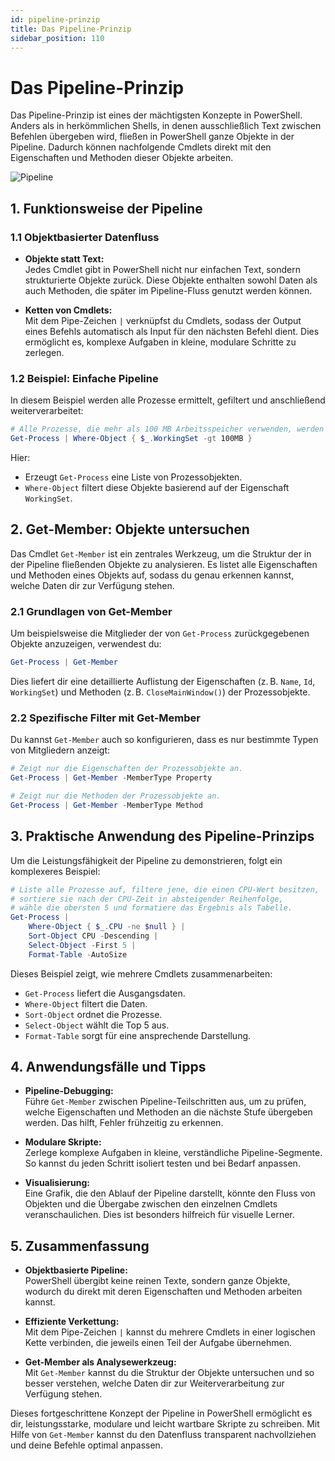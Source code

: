 ```yaml
---
id: pipeline-prinzip
title: Das Pipeline-Prinzip
sidebar_position: 110
---
```


# Das Pipeline-Prinzip

Das Pipeline-Prinzip ist eines der mächtigsten Konzepte in PowerShell. Anders als in herkömmlichen Shells, in denen ausschließlich Text zwischen Befehlen übergeben wird, fließen in PowerShell ganze Objekte in der Pipeline. Dadurch können nachfolgende Cmdlets direkt mit den Eigenschaften und Methoden dieser Objekte arbeiten.

![Pipeline](/img/01_cmdlets-and-PowerShell-pipeline.webp)  

## 1. Funktionsweise der Pipeline

### 1.1 Objektbasierter Datenfluss

- **Objekte statt Text:**  
  Jedes Cmdlet gibt in PowerShell nicht nur einfachen Text, sondern strukturierte Objekte zurück. Diese Objekte enthalten sowohl Daten als auch Methoden, die später im Pipeline-Fluss genutzt werden können.

- **Ketten von Cmdlets:**  
  Mit dem Pipe-Zeichen `|` verknüpfst du Cmdlets, sodass der Output eines Befehls automatisch als Input für den nächsten Befehl dient. Dies ermöglicht es, komplexe Aufgaben in kleine, modulare Schritte zu zerlegen.

### 1.2 Beispiel: Einfache Pipeline

In diesem Beispiel werden alle Prozesse ermittelt, gefiltert und anschließend weiterverarbeitet:

```powershell
# Alle Prozesse, die mehr als 100 MB Arbeitsspeicher verwenden, werden angezeigt.
Get-Process | Where-Object { $_.WorkingSet -gt 100MB }
```

Hier:
- Erzeugt `Get-Process` eine Liste von Prozessobjekten.
- `Where-Object` filtert diese Objekte basierend auf der Eigenschaft `WorkingSet`.

## 2. Get-Member: Objekte untersuchen

Das Cmdlet `Get-Member` ist ein zentrales Werkzeug, um die Struktur der in der Pipeline fließenden Objekte zu analysieren. Es listet alle Eigenschaften und Methoden eines Objekts auf, sodass du genau erkennen kannst, welche Daten dir zur Verfügung stehen.

### 2.1 Grundlagen von Get-Member

Um beispielsweise die Mitglieder der von `Get-Process` zurückgegebenen Objekte anzuzeigen, verwendest du:

```powershell
Get-Process | Get-Member
```

Dies liefert dir eine detaillierte Auflistung der Eigenschaften (z. B. `Name`, `Id`, `WorkingSet`) und Methoden (z. B. `CloseMainWindow()`) der Prozessobjekte.

### 2.2 Spezifische Filter mit Get-Member

Du kannst `Get-Member` auch so konfigurieren, dass es nur bestimmte Typen von Mitgliedern anzeigt:

```powershell
# Zeigt nur die Eigenschaften der Prozessobjekte an.
Get-Process | Get-Member -MemberType Property

# Zeigt nur die Methoden der Prozessobjekte an.
Get-Process | Get-Member -MemberType Method
```

## 3. Praktische Anwendung des Pipeline-Prinzips

Um die Leistungsfähigkeit der Pipeline zu demonstrieren, folgt ein komplexeres Beispiel:

```powershell
# Liste alle Prozesse auf, filtere jene, die einen CPU-Wert besitzen,
# sortiere sie nach der CPU-Zeit in absteigender Reihenfolge,
# wähle die obersten 5 und formatiere das Ergebnis als Tabelle.
Get-Process |
    Where-Object { $_.CPU -ne $null } |
    Sort-Object CPU -Descending |
    Select-Object -First 5 |
    Format-Table -AutoSize
```

Dieses Beispiel zeigt, wie mehrere Cmdlets zusammenarbeiten:
- `Get-Process` liefert die Ausgangsdaten.
- `Where-Object` filtert die Daten.
- `Sort-Object` ordnet die Prozesse.
- `Select-Object` wählt die Top 5 aus.
- `Format-Table` sorgt für eine ansprechende Darstellung.

## 4. Anwendungsfälle und Tipps

- **Pipeline-Debugging:**  
  Führe `Get-Member` zwischen Pipeline-Teilschritten aus, um zu prüfen, welche Eigenschaften und Methoden an die nächste Stufe übergeben werden. Das hilft, Fehler frühzeitig zu erkennen.

- **Modulare Skripte:**  
  Zerlege komplexe Aufgaben in kleine, verständliche Pipeline-Segmente. So kannst du jeden Schritt isoliert testen und bei Bedarf anpassen.

- **Visualisierung:**  
  Eine Grafik, die den Ablauf der Pipeline darstellt, könnte den Fluss von Objekten und die Übergabe zwischen den einzelnen Cmdlets veranschaulichen. Dies ist besonders hilfreich für visuelle Lerner.

## 5. Zusammenfassung

- **Objektbasierte Pipeline:**  
  PowerShell übergibt keine reinen Texte, sondern ganze Objekte, wodurch du direkt mit deren Eigenschaften und Methoden arbeiten kannst.

- **Effiziente Verkettung:**  
  Mit dem Pipe-Zeichen `|` kannst du mehrere Cmdlets in einer logischen Kette verbinden, die jeweils einen Teil der Aufgabe übernehmen.

- **Get-Member als Analysewerkzeug:**  
  Mit `Get-Member` kannst du die Struktur der Objekte untersuchen und so besser verstehen, welche Daten dir zur Weiterverarbeitung zur Verfügung stehen.

Dieses fortgeschrittene Konzept der Pipeline in PowerShell ermöglicht es dir, leistungsstarke, modulare und leicht wartbare Skripte zu schreiben. Mit Hilfe von `Get-Member` kannst du den Datenfluss transparent nachvollziehen und deine Befehle optimal anpassen.


